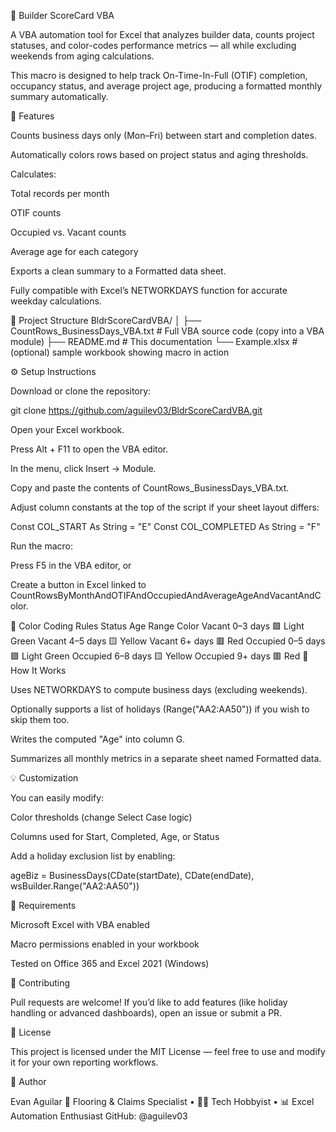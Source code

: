🧮 Builder ScoreCard VBA

A VBA automation tool for Excel that analyzes builder data, counts project statuses, and color-codes performance metrics — all while excluding weekends from aging calculations.

This macro is designed to help track On-Time-In-Full (OTIF) completion, occupancy status, and average project age, producing a formatted monthly summary automatically.

🚀 Features

Counts business days only (Mon–Fri) between start and completion dates.

Automatically colors rows based on project status and aging thresholds.

Calculates:

Total records per month

OTIF counts

Occupied vs. Vacant counts

Average age for each category

Exports a clean summary to a Formatted data sheet.

Fully compatible with Excel’s NETWORKDAYS function for accurate weekday calculations.

📂 Project Structure
BldrScoreCardVBA/
│
├── CountRows_BusinessDays_VBA.txt   # Full VBA source code (copy into a VBA module)
├── README.md                        # This documentation
└── Example.xlsx                     # (optional) sample workbook showing macro in action

⚙️ Setup Instructions

Download or clone the repository:

git clone https://github.com/aguilev03/BldrScoreCardVBA.git


Open your Excel workbook.

Press Alt + F11 to open the VBA editor.

In the menu, click Insert → Module.

Copy and paste the contents of CountRows_BusinessDays_VBA.txt.

Adjust column constants at the top of the script if your sheet layout differs:

Const COL_START As String = "E"
Const COL_COMPLETED As String = "F"


Run the macro:

Press F5 in the VBA editor, or

Create a button in Excel linked to
CountRowsByMonthAndOTIFAndOccupiedAndAverageAgeAndVacantAndColor.

🎨 Color Coding Rules
Status	Age Range	Color
Vacant	0–3 days	🟩 Light Green
Vacant	4–5 days	🟨 Yellow
Vacant	6+ days	🟥 Red
Occupied	0–5 days	🟩 Light Green
Occupied	6–8 days	🟨 Yellow
Occupied	9+ days	🟥 Red
🧠 How It Works

Uses NETWORKDAYS to compute business days (excluding weekends).

Optionally supports a list of holidays (Range("AA2:AA50")) if you wish to skip them too.

Writes the computed "Age" into column G.

Summarizes all monthly metrics in a separate sheet named Formatted data.

💡 Customization

You can easily modify:

Color thresholds (change Select Case logic)

Columns used for Start, Completed, Age, or Status

Add a holiday exclusion list by enabling:

ageBiz = BusinessDays(CDate(startDate), CDate(endDate), wsBuilder.Range("AA2:AA50"))

🧰 Requirements

Microsoft Excel with VBA enabled

Macro permissions enabled in your workbook

Tested on Office 365 and Excel 2021 (Windows)

🤝 Contributing

Pull requests are welcome!
If you’d like to add features (like holiday handling or advanced dashboards), open an issue or submit a PR.

🧾 License

This project is licensed under the MIT License — feel free to use and modify it for your own reporting workflows.

👤 Author

Evan Aguilar
💼 Flooring & Claims Specialist • 🧑‍💻 Tech Hobbyist • 📊 Excel Automation Enthusiast
GitHub: @aguilev03
